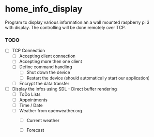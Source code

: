 # home_info_display

Program to display various information an a wall mounted raspberry pi 3 with display.
The controlling will be done remotely over TCP.

### TODO
- [ ] TCP Connection
    - [ ] Accepting client connection
    - [ ] Accepting more then one client
    - [ ] Define command handling
        - [ ] Shut down the device
        - [ ] Restart the device (should automatically start our application)
    - [ ] Encrypt the data transfer
- [ ] Display the infos using SDL - Direct buffer rendering
    - [ ] ToDo Lists
    - [ ] Appointments
    - [ ] Time / Date
    - [ ] Weather from openweather.org
        - [ ] Current weather
        - [ ] Forecast

